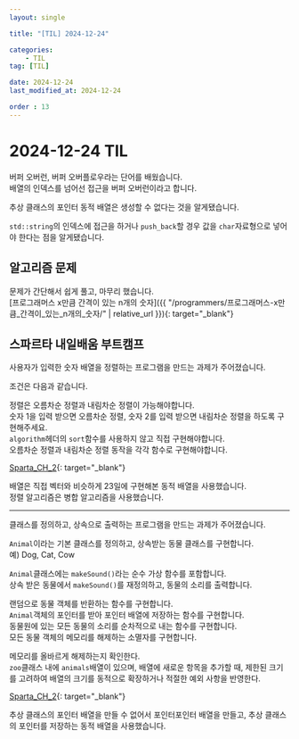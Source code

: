 ```yaml
---
layout: single

title: "[TIL] 2024-12-24"

categories:
    - TIL
tag: [TIL]

date: 2024-12-24
last_modified_at: 2024-12-24

order : 13
---
```


# 2024-12-24 TIL

버퍼 오버런, 버퍼 오버플로우라는 단어를 배웠습니다.  
배열의 인덱스를 넘어선 접근을 버퍼 오버런이라고 합니다.

추상 클래스의 포인터 동적 배열은 생성할 수 없다는 것을 알게됐습니다.

`std::string`의 인덱스에 접근을 하거나 `push_back`할 경우 값을 `char`자료형으로 넣어야 한다는 점을 알게됐습니다.

## 알고리즘 문제

문제가 간단해서 쉽게 풀고, 마무리 했습니다.  
[프로그래머스 x만큼 간격이 있는 n개의 숫자]({{ "/programmers/프로그래머스-x만큼_간격이_있는_n개의_숫자/" | relative_url }}){: target="_blank"}

## 스파르타 내일배움 부트캠프

사용자가 입력한 숫자 배열을 정렬하는 프로그램을 만드는 과제가 주어졌습니다.

조건은 다음과 같습니다.

정렬은 오름차순 정렬과 내림차순 정렬이 가능해야합니다.  
숫자 1을 입력 받으면 오름차순 정렬, 숫자 2를 입력 받으면 내림차순 정렬을 하도록 구현해주세요.  
`algorithm`헤더의 `sort`함수를 사용하지 않고 직접 구현해야합니다.  
오름차순 정렬과 내림차순 정렬 동작을 각각 함수로 구현해야합니다.

[Sparta_CH_2](https://github.com/SeonBab/Sparta){: target="_blank"}

배열은 직접 벡터와 비슷하게 23일에 구현해본 동적 배열을 사용했습니다.  
정렬 알고리즘은 병합 알고리즘을 사용했습니다.

----

클래스를 정의하고, 상속으로 출력하는 프로그램을 만드는 과제가 주어졌습니다.

`Animal`이라는 기본 클래스를 정의하고, 상속받는 동물 클래스를 구현합니다.  
예) Dog, Cat, Cow

`Animal`클래스에는 `makeSound()`라는 순수 가상 함수를 포함합니다.  
상속 받은 동물에서 `makeSound()`를 재정의하고, 동물의 소리를 출력합니다.

랜덤으로 동물 객체를 반환하는 함수를 구현합니다.  
`Animal`객체의 포인터를 받아 포인터 배열에 저장하는 함수를 구현합니다.  
동물원에 있는 모든 동물의 소리를 순차적으로 내는 함수를 구현합니다.  
모든 동물 객체의 메모리를 해제하는 소멸자를 구현합니다.  

메모리를 올바르게 해제하는지 확인한다.  
`zoo`클래스 내에 `animals`배열이 있으며, 배열에 새로운 항목을 추가할 때, 제한된 크기를 고려하여 배열의 크기를 동적으로 확장하거나 적절한 예외 사항을 반영한다.

[Sparta_CH_2](https://github.com/SeonBab/Sparta){: target="_blank"}

추상 클래스의 포인터 배열을 만들 수 없어서 포인터포인터 배열을 만들고, 추상 클래스의 포인터를 저장하는 동적 배열을 사용했습니다.